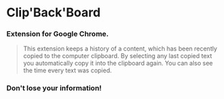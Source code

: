 # Clip'Back'Board
### Extension for Google Chrome.

>This extension keeps a history of a content, which has been recently copied to the computer clipboard. By selecting any last copied text you automatically copy it into the clipboard again. You can also see the time every text was copied.

### Don't lose your information!


